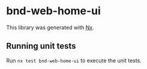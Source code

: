# bnd-web-home-ui

This library was generated with [Nx](https://nx.dev).

## Running unit tests

Run `nx test bnd-web-home-ui` to execute the unit tests.
